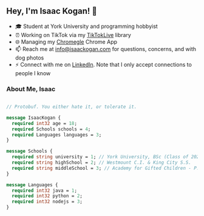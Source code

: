 ## Hey, I'm Isaac Kogan! 👋
 
- 🎓 Student at York University and programming hobbyist
- ⏰ Working on TikTok via my [TikTokLive](https://github.com/isaackogan/TikTok-Live-Connector) library
- 🌐 Managing my [Chromegle](https://github.com/ChromegleApp/Chromegle) Chrome App
- 📫 Reach me at [info@isaackogan.com](mailto:info@isaackogan.com) for questions, concerns, and with dog photos
- ⚡ Connect with me on [LinkedIn](https://www.linkedin.com/in/isaackogan/). Note that I only accept connections to people I know

### About Me, Isaac

```protobuf

// Protobuf. You either hate it, or tolerate it. 

message IsaacKogan {
  required int32 age = 18;
  required Schools schools = 4;
  required Languages languages = 3;
}

message Schools {
  required string university = 1; // York University, BSc (Class of 2026)
  required string highSchool = 2; // Westmount C.I. & King City S.S.
  required string middleSchool = 3; // Academy for Gifted Children - P.A.C.E.
}

message Languages {
  required int32 java = 1;
  required int32 python = 2;
  required int32 nodejs = 3;
}

```
